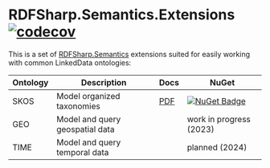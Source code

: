 # RDFSharp.Semantics.Extensions [![codecov](https://codecov.io/gh/mdesalvo/RDFSharp.Semantics.Extensions/branch/master/graph/badge.svg?token=ToNB0SAtVt)](https://codecov.io/gh/mdesalvo/RDFSharp.Semantics.Extensions)

This is a set of <a href="https://github.com/mdesalvo/RDFSharp.Semantics">RDFSharp.Semantics</a> extensions suited for easily working with common LinkedData ontologies: 


|Ontology|Description|Docs|NuGet|
|---|---|---|---|
|SKOS|Model organized taxonomies|[PDF](https://github.com/mdesalvo/RDFSharp.Semantics.Extensions/releases/download/v3.3.2/RDFSharp.Semantics.Extensions.SKOS-3.3.2.pdf)|[![NuGet Badge](https://buildstats.info/nuget/RDFSharp.Semantics.Extensions.SKOS)](https://www.nuget.org/packages/RDFSharp.Semantics.Extensions.SKOS)|
|GEO|Model and query geospatial data||work in progress (2023)|
|TIME|Model and query temporal data||planned (2024)|
